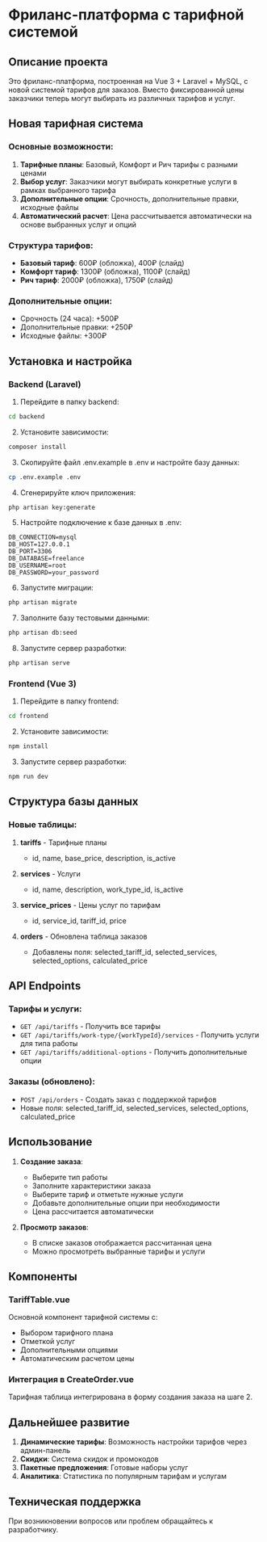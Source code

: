 # Фриланс-платформа с тарифной системой

## Описание проекта

Это фриланс-платформа, построенная на Vue 3 + Laravel + MySQL, с новой системой тарифов для заказов. Вместо фиксированной цены заказчики теперь могут выбирать из различных тарифов и услуг.

## Новая тарифная система

### Основные возможности:

1. **Тарифные планы**: Базовый, Комфорт и Рич тарифы с разными ценами
2. **Выбор услуг**: Заказчики могут выбирать конкретные услуги в рамках выбранного тарифа
3. **Дополнительные опции**: Срочность, дополнительные правки, исходные файлы
4. **Автоматический расчет**: Цена рассчитывается автоматически на основе выбранных услуг и опций

### Структура тарифов:

- **Базовый тариф**: 600₽ (обложка), 400₽ (слайд)
- **Комфорт тариф**: 1300₽ (обложка), 1100₽ (слайд)  
- **Рич тариф**: 2000₽ (обложка), 1750₽ (слайд)

### Дополнительные опции:

- Срочность (24 часа): +500₽
- Дополнительные правки: +250₽
- Исходные файлы: +300₽

## Установка и настройка

### Backend (Laravel)

1. Перейдите в папку backend:
```bash
cd backend
```

2. Установите зависимости:
```bash
composer install
```

3. Скопируйте файл .env.example в .env и настройте базу данных:
```bash
cp .env.example .env
```

4. Сгенерируйте ключ приложения:
```bash
php artisan key:generate
```

5. Настройте подключение к базе данных в .env:
```env
DB_CONNECTION=mysql
DB_HOST=127.0.0.1
DB_PORT=3306
DB_DATABASE=freelance
DB_USERNAME=root
DB_PASSWORD=your_password
```

6. Запустите миграции:
```bash
php artisan migrate
```

7. Заполните базу тестовыми данными:
```bash
php artisan db:seed
```

8. Запустите сервер разработки:
```bash
php artisan serve
```

### Frontend (Vue 3)

1. Перейдите в папку frontend:
```bash
cd frontend
```

2. Установите зависимости:
```bash
npm install
```

3. Запустите сервер разработки:
```bash
npm run dev
```

## Структура базы данных

### Новые таблицы:

1. **tariffs** - Тарифные планы
   - id, name, base_price, description, is_active

2. **services** - Услуги
   - id, name, description, work_type_id, is_active

3. **service_prices** - Цены услуг по тарифам
   - id, service_id, tariff_id, price

4. **orders** - Обновлена таблица заказов
   - Добавлены поля: selected_tariff_id, selected_services, selected_options, calculated_price

## API Endpoints

### Тарифы и услуги:

- `GET /api/tariffs` - Получить все тарифы
- `GET /api/tariffs/work-type/{workTypeId}/services` - Получить услуги для типа работы
- `GET /api/tariffs/additional-options` - Получить дополнительные опции

### Заказы (обновлено):

- `POST /api/orders` - Создать заказ с поддержкой тарифов
- Новые поля: selected_tariff_id, selected_services, selected_options, calculated_price

## Использование

1. **Создание заказа**: 
   - Выберите тип работы
   - Заполните характеристики заказа
   - Выберите тариф и отметьте нужные услуги
   - Добавьте дополнительные опции при необходимости
   - Цена рассчитается автоматически

2. **Просмотр заказов**:
   - В списке заказов отображается рассчитанная цена
   - Можно просмотреть выбранные тарифы и услуги

## Компоненты

### TariffTable.vue
Основной компонент тарифной системы с:
- Выбором тарифного плана
- Отметкой услуг
- Дополнительными опциями
- Автоматическим расчетом цены

### Интеграция в CreateOrder.vue
Тарифная таблица интегрирована в форму создания заказа на шаге 2.

## Дальнейшее развитие

1. **Динамические тарифы**: Возможность настройки тарифов через админ-панель
2. **Скидки**: Система скидок и промокодов
3. **Пакетные предложения**: Готовые наборы услуг
4. **Аналитика**: Статистика по популярным тарифам и услугам

## Техническая поддержка

При возникновении вопросов или проблем обращайтесь к разработчику.